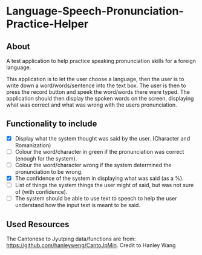 # Language-Speech-Pronunciation-Practice-Helper

## About

A test application to help practice speaking pronunciation skills for a foreign language.

This application is to let the user choose a language, then the user is to write down a word/words/sentence into the text box.
The user is then to press the record button and speek the word/words there were typed.
The application should then display the spoken words on the screen, displaying what was correct and what was wrong with the users pronunciation.

## Functionality to include

- [x] Display what the system thought was said by the user. (Character and Romanization)
- [ ] Colour the word/character in green if the pronunciation was correct (enough for the system).
- [ ] Colour the word/character wrong if the system determined the pronunciation to be wrong.
- [x] The confidence of the system in displaying what was said (as a %).
- [ ] List of things the system things the user might of said, but was not sure of (with confidence).
- [ ] The system should be able to use text to speech to help the user understand how the input text is meant to be said.

## Used Resources

The Cantonese to Jyutping data/functions are from: https://github.com/hanleyweng/CantoJpMin.
Credit to Hanley Wang
